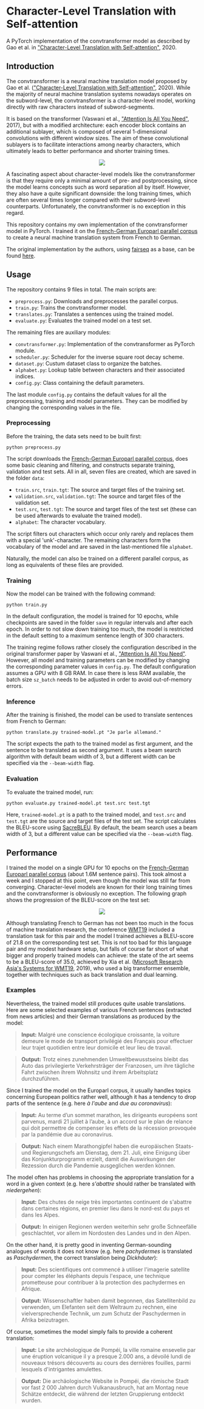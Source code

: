 # Character-Level Translation with Self-attention

A PyTorch implementation of the convtransformer model as described by Gao et al.
in
["Character-Level Translation with Self-attention"](https://www.aclweb.org/anthology/2020.acl-main.145.pdf),
2020.


## Introduction

The convtransformer is a neural machine translation model proposed by Gao et al.
(["Character-Level Translation with Self-attention"](https://www.aclweb.org/anthology/2020.acl-main.145.pdf),
2020). While the majority of neural machine translation systems nowadays
operates on the subword-level, the convtransformer is a character-level model,
working directly with raw characters instead of subword-segments.

It is based on the transformer (Vaswani et al.,
["Attention Is All You Need"](https://proceedings.neurips.cc/paper/2017/file/3f5ee243547dee91fbd053c1c4a845aa-Paper.pdf),
2017), but with a modified architecture: each encoder block contains an
additional sublayer, which is composed of several 1-dimensional convolutions
with different window sizes. The aim of these convolutional sublayers is to
facilitate interactions among nearby characters, which ultimately leads to
better performance and shorter training times.
<p align="center"> <img src="images/convtransformer-encoder-block.png"/> </p>

A fascinating aspect about character-level models like the convtransformer is
that they require only a minimal amount of pre- and postprocessing, since the
model learns concepts such as word separation all by itself. However, they also
have a quite significant downside: the long training times, which are often
several times longer compared with their subword-level counterparts.
Unfortunately, the convtransformer is no exception in this regard.

This repository contains my own implementation of the convtransformer model in
PyTorch. I trained it on the
[French-German Europarl parallel corpus](http://opus.nlpl.eu/Europarl-v3.php)
to create a neural machine translation system from French to German.

The original implementation by the authors, using
[fairseq](https://github.com/pytorch/fairseq)
as a base, can be found
[here](https://github.com/CharizardAcademy/convtransformer).


## Usage

The repository contains 9 files in total.
The main scripts are:
* `preprocess.py`: Downloads and preprocesses the parallel corpus.
* `train.py`: Trains the convtransformer model.
* `translates.py`: Translates a sentences using the trained model.
* `evaluate.py`: Evaluates the trained model on a test set.

The remaining files are auxiliary modules:
* `convtransformer.py`: Implementation of the convtransformer as PyTorch module.
* `scheduler.py`: Scheduler for the inverse square root decay scheme.
* `dataset.py`: Custum dataset class to organize the batches.
* `alphabet.py`: Lookup table between characters and their associated indices.
* `config.py`: Class containing the default parameters.

The last module `config.py` contains the default values for all the
preprocessing, training and model parameters. They can be modified by changing
the corresponding values in the file.


### Preprocessing

Before the training, the data sets need to be built first:

```
python preprocess.py
```

The script downloads the
[French-German Europarl parallel corpus](http://opus.nlpl.eu/Europarl-v3.php),
does some basic cleaning and filtering, and constructs separate training,
validation and test sets. All in all, seven files are created, which are saved
in the folder `data`:
* `train.src`, `train.tgt`: The source and target files of the training set.
* `validation.src`, `validation.tgt`: The source and target files of the
                                      validation set.
* `test.src`, `test.tgt`: The source and target files of the test set (these can
                          be used afterwards to evaluate the trained model).
* `alphabet`: The character vocabulary.

The script filters out characters which occur only rarely and replaces them with
a special 'unk'-character. The remaining characters form the vocabulary of the
model and are saved in the last-mentioned file `alphabet`.

Naturally, the model can also be trained on a different parallel corpus, as long
as equivalents of these files are provided.


### Training

Now the model can be trained with the following command:

```
python train.py
```

In the default configuration, the model is trained for 10 epochs, while
checkpoints are saved in the folder `save` in regular intervals and after each
epoch. In order to not slow down training too much, the model is restricted in
the default setting to a maximum sentence length of 300 characters.

The training regime follows rather closely the configuration described in the
original transformer paper by Vaswani et al.,
["Attention Is All You Need"](https://proceedings.neurips.cc/paper/2017/file/3f5ee243547dee91fbd053c1c4a845aa-Paper.pdf).
However, all model and training parameters can be modified by changing the
corresponding parameter values in `config.py`. The default configuration assumes
a GPU with 8 GB RAM. In case there is less RAM available, the batch size
`sz_batch` needs to be adjusted in order to avoid out-of-memory errors.


### Inference

After the training is finished, the model can be used to translate sentences
from French to German:

```
python translate.py trained-model.pt "Je parle allemand."
```

The script expects the path to the trained model as first argument, and the
sentence to be translated as second argument. It uses a beam search algorithm
with default beam width of 3, but a different width can be specified via the
`--beam-width` flag.


### Evaluation

To evaluate the trained model, run:

```
python evaluate.py trained-model.pt test.src test.tgt
```

Here, `trained-model.pt` is a path to the trained model, and `test.src` and
`test.tgt` are the source and target files of the test set. The script
calculates the BLEU-score using
[SacreBLEU](https://github.com/mjpost/sacreBLEU).
By default, the beam search uses a beam width of 3, but a different value can be
specified via the `--beam-width` flag.


## Performance

I trained the model on a single GPU for 10 epochs on the
[French-German Europarl parallel corpus](http://opus.nlpl.eu/Europarl-v3.php)
(about 1.6M sentence pairs). This took almost a week and I stopped at this
point, even though the model was still far from converging. Character-level
models are known for their long training times and the convtransformer is
obviously no exception. The following graph shows the progression of the
BLEU-score on the test set:
<p align="center"> <img src="images/bleu-scores.png"/> </p>

Although translating French to German has not been too much in the focus of
machine translation research, the conference
[WMT19](http://www.statmt.org/wmt19/)
included a translation task for this pair and the model I trained achieves a
BLEU-score of 21.8 on the corresponding test set. This is not too bad for this
language pair and my modest hardware setup, but falls of course far short of
what bigger and properly trained models can achieve: the state of the art seems
to be a BLEU-score of 35.0, achieved by Xia et al.
([Microsoft Research Asia's Systems for WMT19](http://www.statmt.org/wmt19/pdf/53/WMT48.pdf),
2019), who used a big transformer ensemble, together with techniques such as
back translation and dual learning.


### Examples

Nevertheless, the trained model still produces quite usable translations.
Here are some selected examples of various French sentences (extracted from news
articles) and their German translations as produced by the model:

> **Input:** Malgré une conscience écologique croissante, la voiture demeure
> le mode de transport privilégié des Français pour effectuer leur trajet
> quotidien entre leur domicile et leur lieu de travail.

> **Output:** Trotz eines zunehmenden Umweltbewusstseins bleibt das Auto das
> privilegierte Verkehrsträger der Franzosen, um ihre tägliche Fahrt zwischen
>  ihrem Wohnsitz und ihrem Arbeitsplatz durchzuführen.

Since I trained the model on the Europarl corpus, it usually handles topics
concerning European politics rather well, although it has a tendency to drop
parts of the sentence (e.g. here *à l'aube* and *due au coronavirus*):

> **Input:** Au terme d’un sommet marathon, les dirigeants européens sont
> parvenus, mardi 21 juillet à l’aube, à un accord sur le plan de relance
> qui doit permettre de compenser les effets de la récession provoquée par la
> pandémie due au coronavirus.

> **Output:** Nach einem Marathongipfel haben die europäischen Staats- und
> Regierungschefs am Dienstag, dem 21. Juli, eine Einigung über das
> Konjunkturprogramm erzielt, damit die Auswirkungen der Rezession durch die
> Pandemie ausgeglichen werden können.

The model often has problems in choosing the appropriate translation for a word
in a given context (e.g. here *s'abattre* should rather be translated with
*niedergehen*):

> **Input:** Des chutes de neige très importantes continuent de s'abattre dans
> certaines régions, en premier lieu dans le nord-est du pays et dans les
> Alpes.

> **Output:** In einigen Regionen werden weiterhin sehr große Schneefälle
> geschlachtet, vor allem im Nordosten des Landes und in den Alpen.

On the other hand, it is pretty good in inventing German-sounding analogues of
words it does not know (e.g. here *pachydermes* is translated as *Paschydermen*,
the correct translation being *Dickhäuter*):

> **Input:** Des scientifiques ont commencé à utiliser l'imagerie satellite
> pour compter les éléphants depuis l'espace, une technique prometteuse pour
> contribuer à la protection des pachydermes en Afrique.

> **Output:** Wissenschaftler haben damit begonnen, das Satellitenbild zu
> verwenden, um Elefanten seit dem Weltraum zu rechnen, eine vielversprechende
> Technik, um zum Schutz der Paschydermen in Afrika beizutragen.

Of course, sometimes the model simply fails to provide a coherent translation:

> **Input:** Le site archéologique de Pompéi, la ville romaine ensevelie par
> une éruption volcanique il y a presque 2.000 ans, a dévoilé lundi de
> nouveaux trésors découverts au cours des dernières fouilles, parmi lesquels
> d'intrigantes amulettes.

> **Output:** Die archäologische Website in Pompéi, die römische Stadt vor
> fast 2 000 Jahren durch Vulkanausbruch, hat am Montag neue Schätze entdeckt,
> die während der letzten Gruppierung entdeckt wurden.

